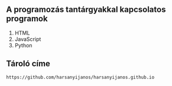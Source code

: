 ## A programozás tantárgyakkal kapcsolatos programok
1. HTML
2. JavaScript
3. Python
## Tároló címe
```
https://github.com/harsanyijanos/harsanyijanos.github.io
```
